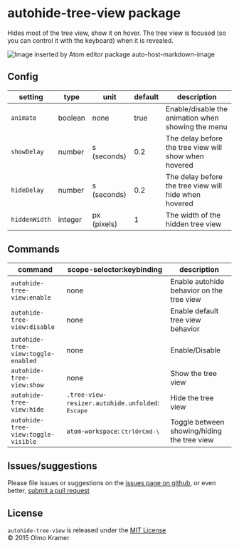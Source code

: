 # autohide-tree-view package

Hides most of the tree view, show it on hover. The tree view is focused (so you can control it with the keyboard) when it is revealed.

![Image inserted by Atom editor package auto-host-markdown-image](https://raw.githubusercontent.com/olmokramer/atom-autohide-tree-view/master/images/screencast.gif)

## Config

| setting | type | unit | default | description |
|---|---|---|---|---|
| `animate` | boolean | none | true | Enable/disable the animation when showing the menu |
| `showDelay` | number | s (seconds) | 0.2 | The delay before the tree view will show when hovered |
| `hideDelay` | number | s (seconds) | 0.2 | The delay before the tree view will hide when hovered |
| `hiddenWidth` | integer | px (pixels) | 1 | The width of the hidden tree view |

## Commands

| command | scope-selector:keybinding | description |
|---|---|---|
| `autohide-tree-view:enable` | none | Enable autohide behavior on the tree view |
| `autohide-tree-view:disable` | none | Enable default tree view behavior |
| `autohide-tree-view:toggle-enabled` | none | Enable/Disable |
| `autohide-tree-view:show` | none | Show the tree view |
| `autohide-tree-view:hide` | `.tree-view-resizer.autohide.unfolded`: <kbd>Escape</kbd> | Hide the tree view |
| `autohide-tree-view:toggle-visible` | `atom-workspace`: <kbd>CtrlOrCmd-\\</kbd> | Toggle between showing/hiding the tree view |

## Issues/suggestions

Please file issues or suggestions on the [issues page on github](https://github.com/olmokramer/autohide-tree-view/issues/new), or even better, [submit a pull request](https://github.com/olmokramer/atom-autohide-tree-view/pulls)

## License

`autohide-tree-view` is released under the [MIT License](LICENSE.md)<br>
&copy; 2015 Olmo Kramer